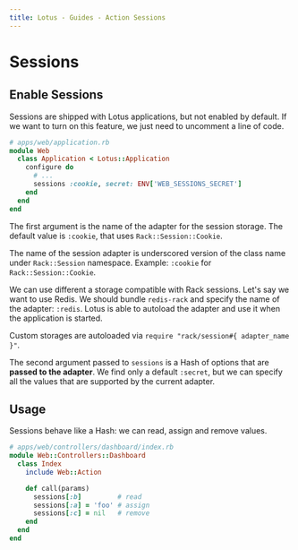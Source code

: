 ```yaml
---
title: Lotus - Guides - Action Sessions
---
```


# Sessions

## Enable Sessions

Sessions are shipped with Lotus applications, but not enabled by default.
If we want to turn on this feature, we just need to uncomment a line of code.

```ruby
# apps/web/application.rb
module Web
  class Application < Lotus::Application
    configure do
      # ...
      sessions :cookie, secret: ENV['WEB_SESSIONS_SECRET']
    end
  end
end
```

The first argument is the name of the adapter for the session storage.
The default value is `:cookie`, that uses `Rack::Session::Cookie`.

<p class="convention">
The name of the session adapter is underscored version of the class name under <code>Rack::Session</code> namespace.
Example: <code>:cookie</code> for <code>Rack::Session::Cookie</code>.
</p>

We can use different a storage compatible with Rack sessions.
Let's say we want to use Redis. We should bundle `redis-rack` and specify the name of the adapter: `:redis`.
Lotus is able to autoload the adapter and use it when the application is started.

<p class="convention">
Custom storages are autoloaded via <code>require "rack/session#{ adapter_name }"</code>.
</p>

The second argument passed to `sessions` is a Hash of options that are **passed to the adapter**.
We find only a default `:secret`, but we can specify all the values that are supported by the current adapter.

## Usage

Sessions behave like a Hash: we can read, assign and remove values.

```ruby
# apps/web/controllers/dashboard/index.rb
module Web::Controllers::Dashboard
  class Index
    include Web::Action

    def call(params)
      sessions[:b]         # read
      sessions[:a] = 'foo' # assign
      sessions[:c] = nil   # remove
    end
  end
end
```
